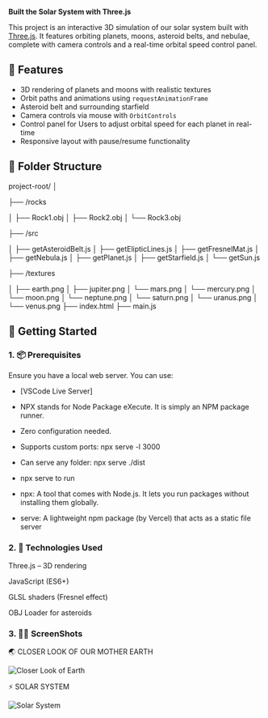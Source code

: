 **Built the Solar System with Three.js**

This project is an interactive 3D simulation of our solar system built with [Three.js](https://threejs.org/). It features orbiting planets, moons, asteroid belts, and nebulae, complete with camera controls and a real-time orbital speed control panel.

## 🧭 Features

- 3D rendering of planets and moons with realistic textures
- Orbit paths and animations using `requestAnimationFrame`
- Asteroid belt and surrounding starfield
- Camera controls via mouse with `OrbitControls`
- Control panel for Users to adjust orbital speed for each planet in real-time
- Responsive layout with pause/resume functionality

## 📁 Folder Structure

project-root/
│

├── /rocks

│ ├── Rock1.obj
│ ├── Rock2.obj
│ └── Rock3.obj

├── /src

│ ├── getAsteroidBelt.js
│ ├── getElipticLines.js
│ ├── getFresnelMat.js
│ ├── getNebula.js
│ ├── getPlanet.js
│ ├── getStarfield.js
│ └── getSun.js

├── /textures

│ ├── earth.png
│ ├── jupiter.png
│ └── mars.png
│ └── mercury.png
│ └── moon.png
│ └── neptune.png
│ └── saturn.png
│ └── uranus.png
│ └── venus.png
├── index.html
├── main.js

## 🚀 Getting Started

### 1. 📦 Prerequisites

Ensure you have a local web server. You can use:

- [VSCode Live Server]
- NPX stands for Node Package eXecute. It is simply an NPM package runner.
- Zero configuration needed.
- Supports custom ports: npx serve -l 3000
- Can serve any folder: npx serve ./dist

- npx serve to run
- npx: A tool that comes with Node.js. It lets you run packages without installing them globally.
- serve: A lightweight npm package (by Vercel) that acts as a static file server

### 2. 🧠 Technologies Used
Three.js – 3D rendering

JavaScript (ES6+)

GLSL shaders (Fresnel effect)

OBJ Loader for asteroids

### 3. 🐱‍🏍 ScreenShots

 🌏 CLOSER LOOK OF OUR MOTHER EARTH
 
![Closer Look of Earth](https://github.com/user-attachments/assets/2806aa3e-e42a-4baa-a77e-ef8e08b8c7f1)

 ⚡ SOLAR SYSTEM
 
![Solar System](https://github.com/user-attachments/assets/42c2aa1f-9158-45a3-ba6f-3c6c1d0b7d43)


